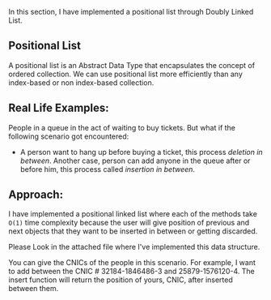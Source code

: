 In this section, I have implemented a positional list through Doubly Linked List. 

## Positional List
A positional list is an Abstract Data Type that encapsulates the concept of ordered collection. We can use positional list more efficiently than any index-based or non index-based collection.

## Real Life Examples:
People in a queue in the act of waiting to buy tickets. But what if the following scenario got encountered:
- A person want to hang up before buying a ticket, this process *deletion in between*. Another case, person can add anyone in the queue after or before him, this process called *insertion in between*. 

## Approach:
I have implemented a positional linked list where each of the methods take `O(1)` time complexity because the user will give position of previous and next objects that they want to be inserted in between or getting discarded.

Please Look in the attached file where I've implemented this data structure.


You can give the CNICs of the people in this scenario. For example, I want to add between the CNIC # 32184-1846486-3 and 25879-1576120-4. The insert function will return the position of yours, CNIC, after inserted between them. 